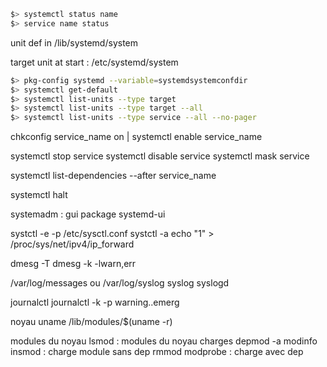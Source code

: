 ``` bash
$> systemctl status name
$> service name status
```

unit def in /lib/systemd/system

target unit at start : /etc/systemd/system

``` bash
$> pkg-config systemd --variable=systemdsystemconfdir
$> systemctl get-default
$> systemctl list-units --type target
$> systemctl list-units --type target --all
$> systemctl list-units --type service --all --no-pager
```

chkconfig service_name on | systemctl enable service_name

systemctl stop service
systemctl disable service
systemctl mask service

systemctl list-dependencies --after service_name

systemctl halt

systemadm : gui package systemd-ui

systctl -e -p /etc/sysctl.conf
systctl -a
echo "1" > /proc/sys/net/ipv4/ip_forward


dmesg -T
dmesg -k -lwarn,err

/var/log/messages ou /var/log/syslog
syslog
syslogd

journalctl
journalctl -k -p warning..emerg



noyau
uname
/lib/modules/$(uname -r)

modules du noyau
lsmod : modules du noyau charges
depmod -a
modinfo
insmod : charge module sans dep
rmmod
modprobe : charge avec dep